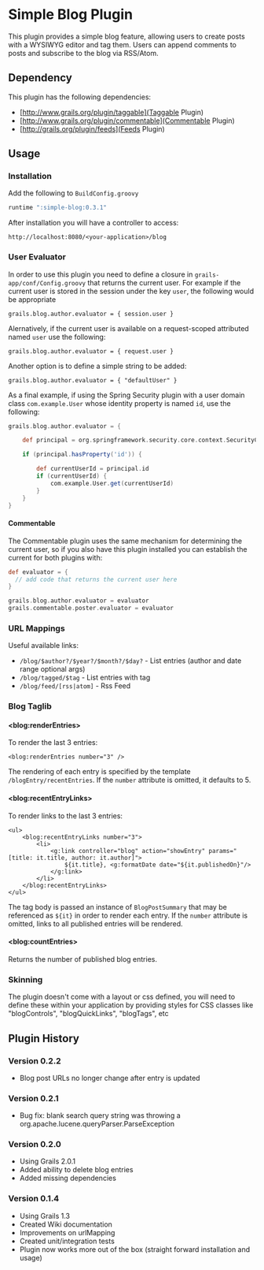 # Simple Blog Plugin

This plugin provides a simple blog feature, allowing users to create posts
with a WYSIWYG editor and tag them. Users can append comments to posts and subscribe to the blog via RSS/Atom.

## Dependency

This plugin has the following dependencies:

* [http://www.grails.org/plugin/taggable](Taggable Plugin)
* [http://www.grails.org/plugin/commentable](Commentable Plugin)
* [http://grails.org/plugin/feeds](Feeds Plugin)

## Usage

### Installation

Add the following to `BuildConfig.groovy`

````groovy
runtime ":simple-blog:0.3.1"
````

After installation you will have a controller to access:

    http://localhost:8080/<your-application>/blog

### User Evaluator

In order to use this plugin you need to define a closure in `grails-app/conf/Config.groovy` that returns the current user. For example if the current user is stored in the session under the key `user`, the following would be appropriate

    grails.blog.author.evaluator = { session.user }

Alernatively, if the current user is available on a request-scoped attributed named `user` use the following:

    grails.blog.author.evaluator = { request.user }

Another option is to define a simple string to be added:

    grails.blog.author.evaluator = { "defaultUser" }

As a final example, if using the Spring Security plugin with a user domain class `com.example.User` whose identity property is named `id`, use the following:

````groovy
grails.blog.author.evaluator = {

    def principal = org.springframework.security.core.context.SecurityContextHolder.context.authentication.principal

    if (principal.hasProperty('id')) {

        def currentUserId = principal.id
        if (currentUserId) {
            com.example.User.get(currentUserId)
        }
    }
}
````

#### Commentable

The Commentable plugin uses the same mechanism for determining the current user, so if you also have this plugin installed you can establish the current for both plugins with:

````groovy
def evaluator = {
  // add code that returns the current user here
}

grails.blog.author.evaluator = evaluator
grails.commentable.poster.evaluator = evaluator
````


### URL Mappings

Useful available links:

* `/blog/$author?/$year?/$month?/$day?` - List entries (author and date range optional args)
* `/blog/tagged/$tag` - List entries with tag
* `/blog/feed/[rss|atom]` - Rss Feed

### Blog Taglib

#### &lt;blog:renderEntries&gt;

To render the last 3 entries:

    <blog:renderEntries number="3" />

The rendering of each entry is specified by the template `/blogEntry/recentEntries`. If the `number` attribute is
omitted, it defaults to 5.

#### &lt;blog:recentEntryLinks&gt;

To render links to the last 3 entries:

````
<ul>
    <blog:recentEntryLinks number="3">
        <li>
            <g:link controller="blog" action="showEntry" params="[title: it.title, author: it.author]">
                ${it.title}, <g:formatDate date="${it.publishedOn}"/>
            </g:link>
        </li>
    </blog:recentEntryLinks>
</ul>
````

The tag body is passed an instance of `BlogPostSummary` that may be referenced as `${it}` in order to render
each entry. If the `number` attribute is omitted, links to all published entries will be rendered.

#### &lt;blog:countEntries&gt;

Returns the number of published blog entries.

### Skinning

The plugin doesn't come with a layout or css defined, you will need to define these within your application by providing
styles for CSS classes like "blogControls", "blogQuickLinks", "blogTags", etc

## Plugin History

### Version 0.2.2
* Blog post URLs no longer change after entry is updated

### Version 0.2.1
* Bug fix: blank search query string was throwing a org.apache.lucene.queryParser.ParseException

### Version 0.2.0
* Using Grails 2.0.1
* Added ability to delete blog entries
* Added missing dependencies

### Version 0.1.4
* Using Grails 1.3
* Created Wiki documentation
* Improvements on urlMapping
* Created unit/integration tests
* Plugin now works more out of the box (straight forward installation and usage)

